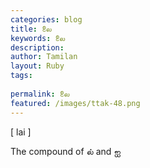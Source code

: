 ```yaml
---
categories: blog
title: லை
keywords: லை
description: 
author: Tamilan
layout: Ruby
tags: 
 
permalink: லை
featured: /images/ttak-48.png
---
```

  
[ lai ]  
  
The compound of ல் and ஐ
